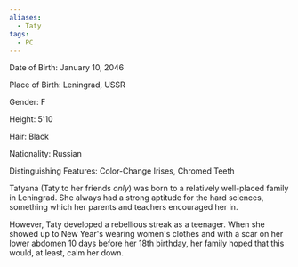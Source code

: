 ```yaml
---
aliases:
  - Taty
tags:
  - PC
---
```

Date of Birth: January 10, 2046

Place of Birth: Leningrad, USSR

Gender: F

Height: 5'10

Hair: Black

Nationality: Russian

Distinguishing Features: Color-Change Irises, Chromed Teeth

Tatyana (Taty to her friends *only*) was born to a relatively well-placed family in Leningrad. She always had a strong aptitude for the hard sciences, something which her parents and teachers encouraged her in.

However, Taty developed a rebellious streak as a teenager. When she showed up to New Year's wearing women's clothes and with a scar on her lower abdomen 10 days before her 18th birthday, her family hoped that this would, at least, calm her down.
